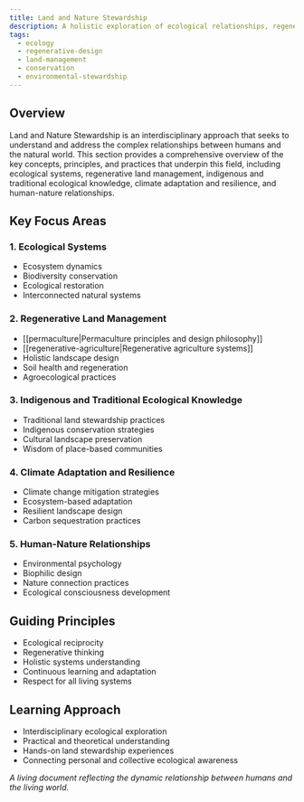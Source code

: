 ```yaml
---
title: Land and Nature Stewardship
description: A holistic exploration of ecological relationships, regenerative practices, and human-nature interconnectedness
tags:
  - ecology
  - regenerative-design
  - land-management
  - conservation
  - environmental-stewardship
---
```


## Overview

Land and Nature Stewardship is an interdisciplinary approach that seeks to understand and address the complex relationships between humans and the natural world. This section provides a comprehensive overview of the key concepts, principles, and practices that underpin this field, including ecological systems, regenerative land management, indigenous and traditional ecological knowledge, climate adaptation and resilience, and human-nature relationships.

## Key Focus Areas

### 1. Ecological Systems
- Ecosystem dynamics
- Biodiversity conservation
- Ecological restoration
- Interconnected natural systems

### 2. Regenerative Land Management
- [[permaculture|Permaculture principles and design philosophy]]
- [[regenerative-agriculture|Regenerative agriculture systems]]
- Holistic landscape design
- Soil health and regeneration
- Agroecological practices

### 3. Indigenous and Traditional Ecological Knowledge
- Traditional land stewardship practices
- Indigenous conservation strategies
- Cultural landscape preservation
- Wisdom of place-based communities

### 4. Climate Adaptation and Resilience
- Climate change mitigation strategies
- Ecosystem-based adaptation
- Resilient landscape design
- Carbon sequestration practices

### 5. Human-Nature Relationships
- Environmental psychology
- Biophilic design
- Nature connection practices
- Ecological consciousness development

## Guiding Principles
- Ecological reciprocity
- Regenerative thinking
- Holistic systems understanding
- Continuous learning and adaptation
- Respect for all living systems

## Learning Approach
- Interdisciplinary ecological exploration
- Practical and theoretical understanding
- Hands-on land stewardship experiences
- Connecting personal and collective ecological awareness

*A living document reflecting the dynamic relationship between humans and the living world.*
